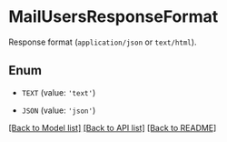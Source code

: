 # MailUsersResponseFormat

Response format (`application/json` or `text/html`).

## Enum

* `TEXT` (value: `'text'`)

* `JSON` (value: `'json'`)

[[Back to Model list]](../README.md#documentation-for-models) [[Back to API list]](../README.md#documentation-for-api-endpoints) [[Back to README]](../README.md)


